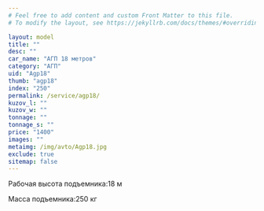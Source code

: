 ```yaml
---
# Feel free to add content and custom Front Matter to this file.
# To modify the layout, see https://jekyllrb.com/docs/themes/#overriding-theme-defaults

layout: model
title: ""
desc: ""
car_name: "АГП 18 метров"
category: "АГП"
uid: "Agp18"
thumb: "agp18"
index: "250"
permalink: /service/agp18/
kuzov_l: ""
kuzov_w: ""
tonnage: ""
tonnage_s: ""
price: "1400"
images: ""
metaimg: /img/avto/Agp18.jpg
exclude: true
sitemap: false
---
```


<span>Рабочая высота подъемника:</span><span>18 м</span>

<span>Масса подъемника:</span><span>250 кг</span>
